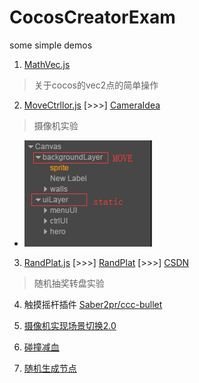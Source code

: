 # CocosCreatorExam
some simple demos

1. [MathVec.js](https://github.com/Saber2pr/CocosCreatorExam/blob/master/CameraIdea/assets/script/MathVec.js)
  > 关于cocos的vec2点的简单操作
2. [MoveCtrllor.js](https://github.com/Saber2pr/CocosCreatorExam/blob/master/CameraIdea/assets/script/MoveCtrllor.js) [>>>] [CameraIdea](https://saber2pr.github.io/Saber2pr/MyWeb/tree/master/build/CameraIdea/build/web-mobile)
  > 摄像机实验
  * ![loadingImage](https://github.com/Saber2pr/MyWeb/blob/master/resource/CameraIdea.png)
3. [RandPlat.js](https://github.com/Saber2pr/CocosCreatorExam/blob/master/RandPlat/assets/Script/RandPlat.js) [>>>] [RandPlat](Saber2pr/MyWeb/build/randCreate/build/web-mobile) [>>>] [CSDN](https://blog.csdn.net/u011607490/article/details/82701325)
  > 随机抽奖转盘实验

4. 触摸摇杆插件
[Saber2pr/ccc-bullet](https://github.com/Saber2pr/ccc-bullet)

5. [摄像机实现场景切换2.0](https://saber2pr.github.io/Saber2pr/MyWeb/build/CameraManager/build/web-mobile)

6. [碰撞减血](https://saber2pr.github.io/Saber2pr/MyWeb/build/collisionBar/build/web-mobile)

7. [随机生成节点](https://saber2pr.github.io/Saber2pr/MyWeb/build/randCreate/build/web-mobile)
